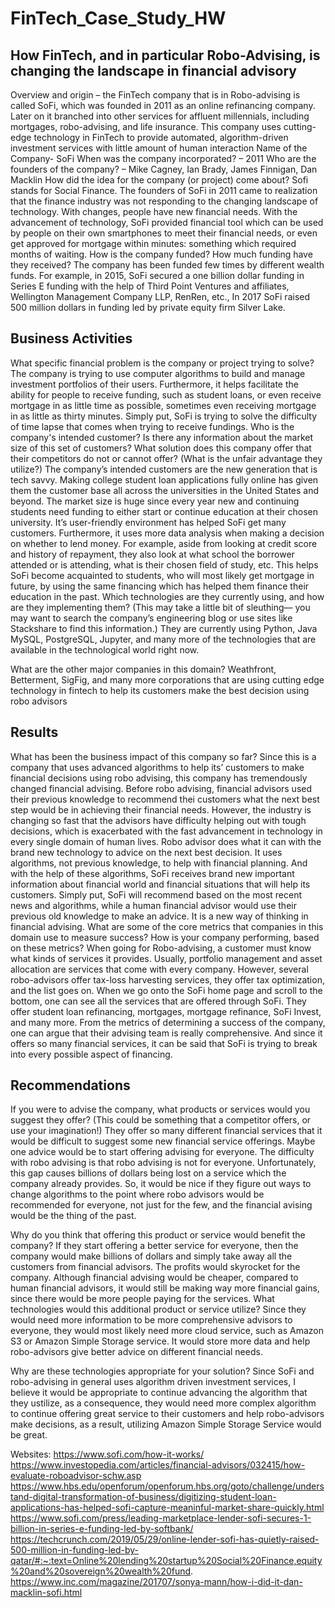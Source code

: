 # FinTech_Case_Study_HW
## How FinTech, and in particular Robo-Advising, is changing the landscape in financial advisory
Overview and origin – the FinTech company that is in Robo-advising is called SoFi, which was founded in 2011 as an online refinancing company. Later on it branched into other services for affluent millennials, including mortgages, robo-advising, and life insurance. This company uses cutting-edge technology in FinTech to provide automated, algorithm-driven investment services with little amount of human interaction
Name of the Company- SoFi
When was the company incorporated? – 2011
Who are the founders of the company? – Mike Cagney, Ian Brady, James Finnigan, Dan Macklin
How did the idea for the company (or project) come about?
Sofi stands for Social Finance. The founders of SoFi in 2011 came to realization that the finance industry was not responding to the changing landscape of technology. With changes, people have new financial needs. With the advancement of technology, SoFi provided financial tool which can be used by people on their own smartphones to meet their financial needs, or even get approved for mortgage within minutes: something which required months of waiting.
How is the company funded? How much funding have they received?
The company has been funded few times by different wealth funds. For example, in 2015, SoFi secured a one billion dollar funding in Series E funding with the help of Third Point Ventures and affiliates, Wellington Management Company LLP, RenRen, etc., In 2017 SoFi raised 500 million dollars in funding led by private equity firm Silver Lake.

## Business Activities
What specific financial problem is the company or project trying to solve?
The company is trying to use computer algorithms to build and manage investment portfolios of their users. Furthermore, it helps facilitate the ability for people to receive funding, such as student loans, or even receive mortgage in as little time as possible, sometimes even receiving mortgage in as little as thirty minutes. Simply put, SoFi is trying to solve the difficulty of time lapse that comes when trying to receive fundings.
Who is the company's intended customer?  Is there any information about the market size of this set of customers?
What solution does this company offer that their competitors do not or cannot offer? (What is the unfair advantage they utilize?)
The company’s intended customers are the new generation that is tech savvy. Making college student loan applications fully online has given them the customer base all across the universities in the United States and beyond. The market size is huge since every year new and continuing students need funding to either start or continue education at their chosen university.
It’s user-friendly environment has helped SoFi get many customers. Furthermore, it uses more data analysis when making a decision on whether to lend money. For example, aside from looking at credit score and history of repayment, they also look at what school the borrower attended or is attending, what is their chosen field of study, etc. This helps SoFi become acquainted to students, who will most likely get mortgage in future, by using the same financing which has helped them finance their education in the past.
Which technologies are they currently using, and how are they implementing them? (This may take a little bit of sleuthing–– you may want to search the company’s engineering blog or use sites like Stackshare to find this information.)
They are currently using Python, Java MySQL, PostgreSQL, Jupyter, and many more of the technologies that are available in the technological world right now. 

What are the other major companies in this domain?
Weathfront, Betterment, SigFig, and many more corporations that are using cutting edge technology in fintech to help its customers make the best decision using robo advisors

## Results
What has been the business impact of this company so far?
Since this is a company that uses advanced algorithms to help its’ customers to make financial decisions using robo advising, this company has tremendously changed financial advising. Before robo advising, financial advisors used their previous knowledge to recommend thei customers what the next best step would be in achieving their financial needs. However, the industry is changing so fast that the advisors have difficulty helping out with tough decisions, which is exacerbated with the fast advancement in technology in every single domain of human lives. Robo advisor does what it can with the brand new technology to advice on the next best decision. It uses algorithms, not previous knowledge, to help with financial planning. And with the help of these algorithms, SoFi receives brand new important information about financial world and financial situations that will help its customers.  Simply put, SoFi will recommend based on the most recent news and algorithms, while a human financial advisor would use their previous old knowledge to make an advice.  It is a new way of thinking in financial advising.
What are some of the core metrics that companies in this domain use to measure success? How is your company performing, based on these metrics?
When going for Robo-advising, a customer must know what kinds of services it provides. Usually, portfolio management and asset allocation are services that come with every company. However, several robo-advisors offer tax-loss harvesting services, they offer tax optimization, and the list goes on.
When we go onto the SoFi home page and scroll to the bottom, one can see all the services that are offered through SoFi. They offer student loan refinancing, mortgages, mortgage refinance, SoFi Invest, and many more. From the metrics of determining a success of the company, one can argue that their advising team is really comprehensive. And since it offers so many financial services, it can be said that SoFi is trying to break into every possible aspect of financing.
## Recommendations
If you were to advise the company, what products or services would you suggest they offer? (This could be something that a competitor offers, or use your imagination!)
	They offer so many different financial services that it would be difficult to suggest some new financial service offerings. Maybe one advice would be to start offering advising for everyone. The difficulty with robo advising is that robo advising is not for everyone. Unfortunately, this gap causes billions of dollars being lost on a service which the company already provides. So, it would be nice if they figure out ways to change algorithms to the point where robo advisors would be recommended for everyone, not just for the few, and the financial avising would be the thing of the past.

Why do you think that offering this product or service would benefit the company?
If they start offering a better service for everyone, then the company would make billions of dollars and simply take away all the customers from financial advisors. The profits would skyrocket for the company. Although financial advising would be cheaper, compared to human financial advisors, it would still be making way more financial gains, since there would be more people paying for the services.
What technologies would this additional product or service utilize?
Since they would need more information to be more comprehensive advisors to everyone, they would most likely need more cloud service, such as Amazon S3 or Amazon Simple Storage service. It would store more data and help robo-advisors give better advice on different financial needs.

Why are these technologies appropriate for your solution?
Since SoFi and robo-advising in general uses algorithm driven investment services, I believe it would be appropriate to continue advancing the algorithm that they ustilize, as a consequence, they would need more complex algorithm to continue offering great service to their customers and help robo-advisors make decisions, as a result, utilizing Amazon Simple Storage Service would be great.


Websites:
 https://www.sofi.com/how-it-works/ 
https://www.investopedia.com/articles/financial-advisors/032415/how-evaluate-roboadvisor-schw.asp 
https://www.hbs.edu/openforum/openforum.hbs.org/goto/challenge/understand-digital-transformation-of-business/digitizing-student-loan-applications-has-helped-sofi-capture-meaninful-market-share-quickly.html 
https://www.sofi.com/press/leading-marketplace-lender-sofi-secures-1-billion-in-series-e-funding-led-by-softbank/ 
https://techcrunch.com/2019/05/29/online-lender-sofi-has-quietly-raised-500-million-in-funding-led-by-qatar/#:~:text=Online%20lending%20startup%20Social%20Finance,equity%20and%20sovereign%20wealth%20fund. 
https://www.inc.com/magazine/201707/sonya-mann/how-i-did-it-dan-macklin-sofi.html
